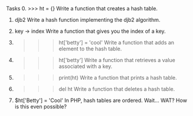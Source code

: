 Tasks
0. >>> ht = {}
Write a function that creates a hash table.


1. djb2
Write a hash function implementing the djb2 algorithm.


2. key -> index
Write a function that gives you the index of a key.


3. >>> ht['betty'] = 'cool'
Write a function that adds an element to the hash table.


4. >>> ht['betty']
Write a function that retrieves a value associated with a key.


5. >>> print(ht)
Write a function that prints a hash table.


6. >>> del ht
Write a function that deletes a hash table.


7. $ht['Betty'] = 'Cool'
In PHP, hash tables are ordered. Wait… WAT? How is this even possible?

